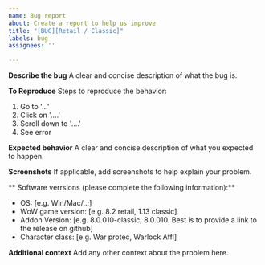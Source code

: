 ```yaml
---
name: Bug report
about: Create a report to help us improve
title: "[BUG][Retail / Classic]"
labels: bug
assignees: ''

---
```


**Describe the bug**
A clear and concise description of what the bug is.

**To Reproduce**
Steps to reproduce the behavior:
1. Go to '...'
2. Click on '....'
3. Scroll down to '....'
4. See error

**Expected behavior**
A clear and concise description of what you expected to happen.

**Screenshots**
If applicable, add screenshots to help explain your problem.

** Software verrsions (please complete the following information):**
 - OS: [e.g. Win/Mac/..;]
 - WoW game version: [e.g. 8.2 retail, 1.13 classic]
 - Addon Version: [e.g. 8.0.010-classic, 8.0.010. Best is to provide a link to the release on github]
 - Character class:  [e.g. War protec, Warlock Affl]

**Additional context**
Add any other context about the problem here.
